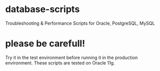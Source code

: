 # database-scripts
Troubleshooting &amp; Performance Scripts for Oracle, PostgreSQL, MySQL

# please be carefull!
Try it in the test environment before running it in the production environment. These scripts are tested on Oracle 11g.
